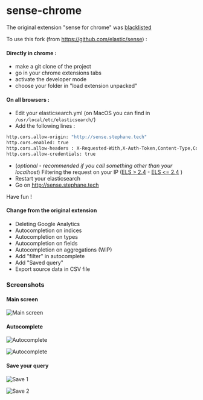 # sense-chrome

The original extension "sense for chrome" was [blacklisted](https://www.elastic.co/blog/sense-chrome-plugin-malware-issue)

To use this fork (from https://github.com/elastic/sense) :

#### Directly in chrome :

- make a git clone of the project
- go in your chrome extensions tabs
- activate the developer mode
- choose your folder in "load extension unpacked"

#### On all browsers :

- Edit your elasticsearch.yml (on MacOS you can find in `/usr/local/etc/elasticsearch/`)
- Add the following lines :
```bash
http.cors.allow-origin: "http://sense.stephane.tech"
http.cors.enabled: true
http.cors.allow-headers : X-Requested-With,X-Auth-Token,Content-Type,Content-Length,Authorization
http.cors.allow-credentials: true
```
- (_optional - recommended if you call something other than your localhost_) Filtering the request on your IP ([ELS > 2.4](https://www.elastic.co/guide/en/x-pack/current/ip-filtering.html) - [ELS <= 2.4](https://www.elastic.co/guide/en/shield/current/ip-filtering.html) )
- Restart your elasticsearch
- Go on http://sense.stephane.tech

Have fun !


#### Change from the original extension

- Deleting Google Analytics
- Autocompletion on indices
- Autocompletion on types
- Autocompletion on fields
- Autocompletion on aggregations (WIP)
- Add "filter" in autocomplete
- Add "Saved query"
- Export source data in CSV file 

### Screenshots

#### Main screen

![Main screen](https://github.com/StephaneBour/sense-chrome/raw/master/screenshots/main.jpg)

#### Autocomplete

![Autocomplete](https://github.com/StephaneBour/sense-chrome/raw/master/screenshots/autocomplete.jpg)

![Autocomplete](https://raw.githubusercontent.com/pnlinh/sense-chrome/master/screenshots/min_score.png)


#### Save your query

![Save 1](https://github.com/StephaneBour/sense-chrome/raw/master/screenshots/saved-1.jpg)


![Save 2](https://github.com/StephaneBour/sense-chrome/raw/master/screenshots/saved-2.jpg)
